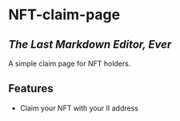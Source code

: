 # NFT-claim-page
## _The Last Markdown Editor, Ever_

A simple claim page for NFT holders.

## Features

- Claim your NFT with your II address
